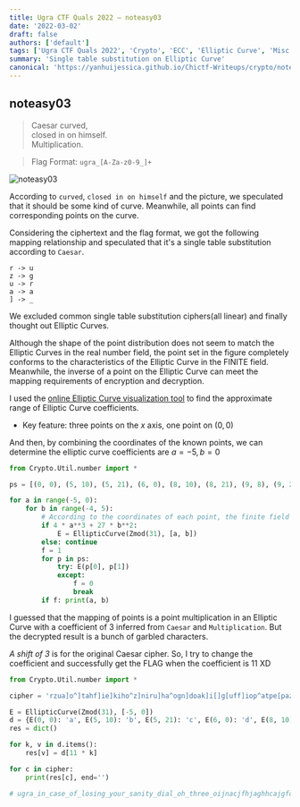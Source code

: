 ```yaml
---
title: Ugra CTF Quals 2022 – noteasy03
date: '2022-03-02'
draft: false
authors: ['default']
tags: ['Ugra CTF Quals 2022', 'Crypto', 'ECC', 'Elliptic Curve', 'Misc', 'Cipher', 'Caesar']
summary: 'Single table substitution on Elliptic Curve'
canonical: 'https://yanhuijessica.github.io/Chictf-Writeups/crypto/noteasy03/'
---
```


## noteasy03

> Caesar curved,<br />closed in on himself.<br />Multiplication.

> Flag Format: `ugra_[A-Za-z0-9_]+`

![noteasy03](/static/images/ugra-ctf-quals-2022/noteasy03/noteasy0301.png)

According to `curved`, `closed in on himself` and the picture, we speculated that it should be some kind of curve. Meanwhile, all points can find corresponding points on the curve.

Considering the ciphertext and the flag format, we got the following mapping relationship and speculated that it's a single table substitution according to `Caesar`.

```
r -> u
z -> g
u -> r
a -> a
] -> _
```

We excluded common single table substitution ciphers(all linear) and finally thought out Elliptic Curves.

Although the shape of the point distribution does not seem to match the Elliptic Curves in the real number field, the point set in the figure completely conforms to the characteristics of the Elliptic Curve in the FINITE field. Meanwhile, the inverse of a point on the Elliptic Curve can meet the mapping requirements of encryption and decryption.

I used the [online Elliptic Curve visualization tool](https://www.desmos.com/calculator/ialhd71we3) to find the approximate range of Elliptic Curve coefficients.

- Key feature: three points on the $x$ axis, one point on $(0, 0)$

And then, by combining the coordinates of the known points, we can determine the elliptic curve coefficients are $a=-5,b=0$

```py
from Crypto.Util.number import *

ps = [(0, 0), (5, 10), (5, 21), (6, 0), (8, 10), (8, 21), (9, 8), (9, 23), (10, 12), (10, 19), (11, 6), (11, 25), (12, 5), (12, 26), (14, 15), (14, 16), (15, 13), (15, 18), (18, 10), (18, 21), (24, 8), (24, 23), (25, 0), (27, 7), (27, 24), (28, 9), (28, 22), (29, 8), (29, 23), (30, 2), (30, 29)]

for a in range(-5, 0):
    for b in range(-4, 5):
        # According to the coordinates of each point, the finite field size is 31
        if 4 * a**3 + 27 * b**2:
            E = EllipticCurve(Zmod(31), [a, b])
        else: continue
        f = 1
        for p in ps:
            try: E(p[0], p[1])
            except:
                f = 0
                break
        if f: print(a, b)
```

I guessed that the mapping of points is a point multiplication in an Elliptic Curve with a coefficient of $3$ inferred from `Caesar` and `Multiplication`. But the decrypted result is a bunch of garbled characters.

_A shift of 3_ is for the original Caesar cipher. So, I try to change the coefficient and successfully get the FLAG when the coefficient is $11$ XD

```py
from Crypto.Util.number import *

cipher = 'rzua]o^]tahf]ie]kiho^z]niru]ha^ogn]doak]i[]g[uff]iop^atpe[paz[[tapzetd'

E = EllipticCurve(Zmod(31), [-5, 0])
d = {E(0, 0): 'a', E(5, 10): 'b', E(5, 21): 'c', E(6, 0): 'd', E(8, 10): 'e', E(8, 21): 'f', E(9, 8): 'g', E(9, 23): 'h', E(10, 12): 'i', E(10, 19): 'j', E(11, 6): 'k', E(11, 25): 'l', E(12, 5): 'm', E(12, 26): 'n', E(14, 15): 'o', E(14, 16): 'p', E(15, 13): 'q', E(15, 18): 'r', E(18, 10): 's', E(18, 21): 't', E(24, 8): 'u', E(24, 23): 'v', E(25, 0): 'w', E(27, 7): 'x', E(27, 24): 'y', E(28, 9): 'z', E(28, 22): '[', E(29, 8): '\\', E(29, 23): ']', E(30, 2): '^', E(30, 29): '_'}
res = dict()

for k, v in d.items():
    res[v] = d[11 * k]

for c in cipher:
    print(res[c], end='')

# ugra_in_case_of_losing_your_sanity_dial_oh_three_oijnacjfhjaghhcajgfcd
```

